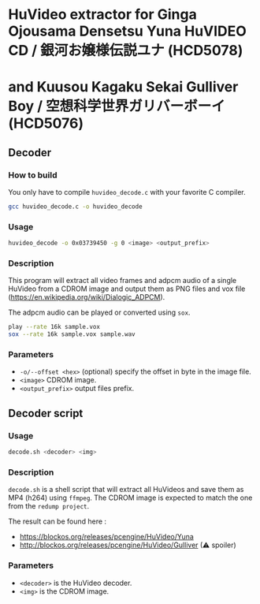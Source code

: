 # HuVideo extractor for Ginga Ojousama Densetsu Yuna HuVIDEO CD / 銀河お嬢様伝説ユナ (HCD5078)
# and  Kuusou Kagaku Sekai Gulliver Boy / 空想科学世界ガリバーボーイ (HCD5076)

## Decoder

### How to build
You only have to compile `huvideo_decode.c` with your favorite C compiler.
```sh
gcc huvideo_decode.c -o huvideo_decode
```

### Usage
```sh
huvideo_decode -o 0x03739450 -g 0 <image> <output_prefix>
```
### Description
This program will extract all video frames and adpcm audio of a single HuVideo from a CDROM image and output them as PNG files and vox file (https://en.wikipedia.org/wiki/Dialogic_ADPCM).

The adpcm audio can be played or converted using `sox`.
```bash
play --rate 16k sample.vox
sox --rate 16k sample.vox sample.wav
```

### Parameters
 * `-o/--offset <hex>` (optional) specify the offset in byte in the image file.
 * `<image>` CDROM image.
 * `<output_prefix>` output files prefix.
 
## Decoder script

### Usage
```sh
decode.sh <decoder> <img>
```

### Description
`decode.sh` is a shell script that will extract all HuVideos and save them as MP4 (h264) using `ffmpeg`.
The CDROM image is expected to match the one from the `redump project`.

The result can be found here :
 * https://blockos.org/releases/pcengine/HuVideo/Yuna
 * http://blockos.org/releases/pcengine/HuVideo/Gulliver (⚠ spoiler)

### Parameters
 * `<decoder>` is the HuVideo decoder.
 * `<img>` is the CDROM image.
